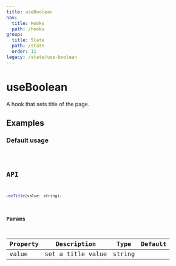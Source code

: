 ```yaml
---
title: useBoolean
nav:
  title: Hooks
  path: /hooks
group:
  title: State
  path: /state
  order: 11
legacy: /state/use-boolean
---
```


# useBoolean

A hook that sets title of the page.

## Examples

### Default usage

<code src="./demo/demo1.tsx" />

## API

```javascript
useTitle(value: string);
```

### Params

| Property | Description                                 | Type                   | Default |
|---------|----------------------------------------------|------------------------|--------|
| value | set a title value  | string |       |
